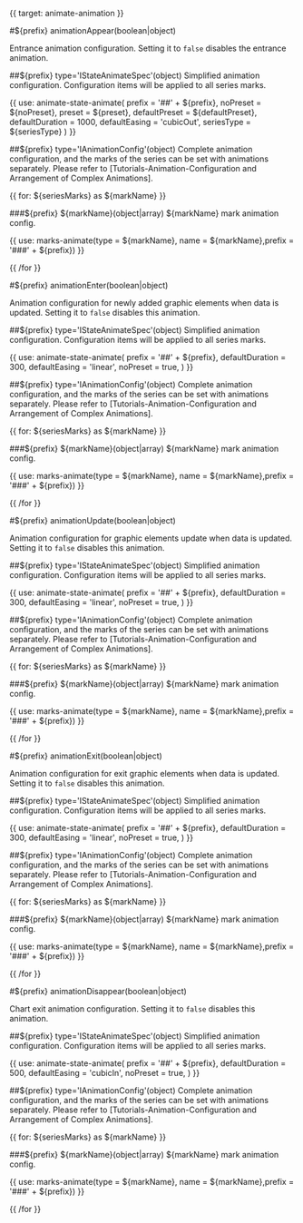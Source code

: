 {{ target: animate-animation }}

<!-- Animation Configuration -->

#${prefix} animationAppear(boolean|object)

Entrance animation configuration. Setting it to `false` disables the entrance animation.

##${prefix} type='IStateAnimateSpec'(object)
Simplified animation configuration. Configuration items will be applied to all series marks.

{{ use: animate-state-animate(
  prefix = '##' + ${prefix},
  noPreset = ${noPreset},
  preset = ${preset},
  defaultPreset = ${defaultPreset},
  defaultDuration = 1000,
  defaultEasing = 'cubicOut',
  seriesType = ${seriesType}
) }}

##${prefix} type='IAnimationConfig'(object)
Complete animation configuration, and the marks of the series can be set with animations separately. Please refer to [Tutorials-Animation-Configuration and Arrangement of Complex Animations].

{{ for: ${seriesMarks} as ${markName} }}

###${prefix} ${markName}(object|array)
${markName} mark animation config.

{{ use: marks-animate(type = ${markName}, name = ${markName},prefix = '###' + ${prefix}) }}

{{ /for }}

#${prefix} animationEnter(boolean|object)

Animation configuration for newly added graphic elements when data is updated. Setting it to `false` disables this animation.

##${prefix} type='IStateAnimateSpec'(object)
Simplified animation configuration. Configuration items will be applied to all series marks.

{{ use: animate-state-animate(
  prefix = '##' + ${prefix},
  defaultDuration = 300,
  defaultEasing = 'linear',
  noPreset = true,
) }}

##${prefix} type='IAnimationConfig'(object)
Complete animation configuration, and the marks of the series can be set with animations separately. Please refer to [Tutorials-Animation-Configuration and Arrangement of Complex Animations].

{{ for: ${seriesMarks} as ${markName} }}

###${prefix} ${markName}(object|array)
${markName} mark animation config.

{{ use: marks-animate(type = ${markName}, name = ${markName},prefix = '###' + ${prefix}) }}

{{ /for }}

#${prefix} animationUpdate(boolean|object)

Animation configuration for graphic elements update when data is updated. Setting it to `false` disables this animation.

##${prefix} type='IStateAnimateSpec'(object)
Simplified animation configuration. Configuration items will be applied to all series marks.

{{ use: animate-state-animate(
  prefix = '##' + ${prefix},
  defaultDuration = 300,
  defaultEasing = 'linear',
  noPreset = true,
) }}

##${prefix} type='IAnimationConfig'(object)
Complete animation configuration, and the marks of the series can be set with animations separately. Please refer to [Tutorials-Animation-Configuration and Arrangement of Complex Animations].

{{ for: ${seriesMarks} as ${markName} }}

###${prefix} ${markName}(object|array)
${markName} mark animation config.

{{ use: marks-animate(type = ${markName}, name = ${markName},prefix = '###' + ${prefix}) }}

{{ /for }}

#${prefix} animationExit(boolean|object)

Animation configuration for exit graphic elements when data is updated. Setting it to `false` disables this animation.

##${prefix} type='IStateAnimateSpec'(object)
Simplified animation configuration. Configuration items will be applied to all series marks.

{{ use: animate-state-animate(
  prefix = '##' + ${prefix},
  defaultDuration = 300,
  defaultEasing = 'linear',
  noPreset = true,
) }}

##${prefix} type='IAnimationConfig'(object)
Complete animation configuration, and the marks of the series can be set with animations separately. Please refer to [Tutorials-Animation-Configuration and Arrangement of Complex Animations].

{{ for: ${seriesMarks} as ${markName} }}

###${prefix} ${markName}(object|array)
${markName} mark animation config.

{{ use: marks-animate(type = ${markName}, name = ${markName},prefix = '###' + ${prefix}) }}

{{ /for }}

#${prefix} animationDisappear(boolean|object)

Chart exit animation configuration. Setting it to `false` disables this animation.

##${prefix} type='IStateAnimateSpec'(object)
Simplified animation configuration. Configuration items will be applied to all series marks.

{{ use: animate-state-animate(
  prefix = '##' + ${prefix},
  defaultDuration = 500,
  defaultEasing = 'cubicIn',
  noPreset = true,
) }}

##${prefix} type='IAnimationConfig'(object)
Complete animation configuration, and the marks of the series can be set with animations separately. Please refer to [Tutorials-Animation-Configuration and Arrangement of Complex Animations].

{{ for: ${seriesMarks} as ${markName} }}

###${prefix} ${markName}(object|array)
${markName} mark animation config.

{{ use: marks-animate(type = ${markName}, name = ${markName},prefix = '###' + ${prefix}) }}

{{ /for }}
